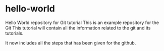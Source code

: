 # hello-world
Hello World repository for Git tutorial
This is an example repository for the Git 
This tutorial will contain all the information related to the git and its tutorials.

It now includes all the steps that has been given for the github.
